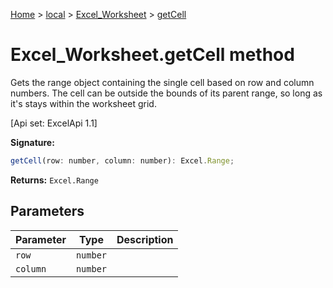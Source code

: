 [Home](./index) &gt; [local](local.md) &gt; [Excel\_Worksheet](local.excel_worksheet.md) &gt; [getCell](local.excel_worksheet.getcell.md)

# Excel\_Worksheet.getCell method

Gets the range object containing the single cell based on row and column numbers. The cell can be outside the bounds of its parent range, so long as it's stays within the worksheet grid. 

 \[Api set: ExcelApi 1.1\]

**Signature:**
```javascript
getCell(row: number, column: number): Excel.Range;
```
**Returns:** `Excel.Range`

## Parameters

|  Parameter | Type | Description |
|  --- | --- | --- |
|  `row` | `number` |  |
|  `column` | `number` |  |

